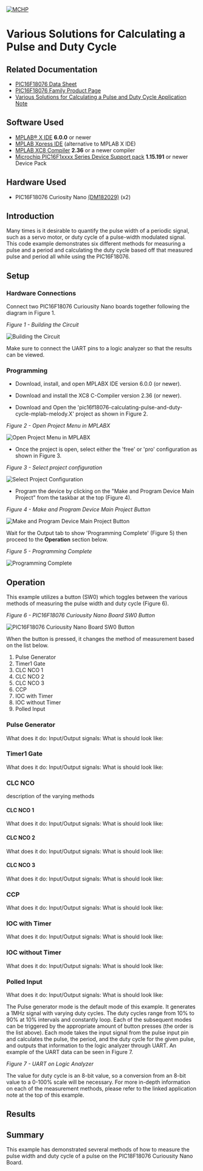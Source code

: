 <!-- Please do not change this logo with link -->

[![MCHP](images/microchip.png)](https://www.microchip.com)

# Various Solutions for Calculating a Pulse and Duty Cycle

## Related Documentation

- [PIC16F18076 Data Sheet](https://ww1.microchip.com/downloads/aemDocuments/documents/MCU08/ProductDocuments/DataSheets/PIC16F18056-76-28-40-Pin-Microcontroller-Data-Sheet-40002325B.pdf)
- [PIC16F18076 Family Product Page](https://www.microchip.com/wwwproducts/en/PIC16F18076)
- [Various Solutions for Calculating a Pulse and Duty Cycle Application Note](https://www.microchip.com/en-us/application-notes/an3324) <!--UPDATE APP NOTE NUMBER TO WHAT IT SHOULD BE (the new one)-->

## Software Used

- [MPLAB® X IDE](http://www.microchip.com/mplab/mplab-x-ide) **6.0.0** or newer
- [MPLAB Xpress IDE](https://www.microchip.com/en-us/development-tools-tools-and-software/mplab-xpress) (alternative to MPLAB X IDE)
- [MPLAB XC8 Compiler](http://www.microchip.com/mplab/compilers) **2.36** or a newer compiler 
- [Microchip PIC16F1xxxx Series Device Support pack](https://packs.download.microchip.com/) **1.15.191** or newer Device Pack

## Hardware Used

- PIC16F18076 Curiosity Nano [(DM182029)](https://www.microchip.com/en-us/development-tool/EV53Z50A) (x2)

## Introduction
Many times is it desirable to quantify the pulse width of a periodic signal, such as a servo motor, or duty cycle of a pulse-width modulated signal. This code example demonstrates six different methods for measuring a pulse and a period and calculating the duty cycle based off that measured pulse and period all while using the PIC16F18076. 

## Setup
### Hardware Connections

Connect two PIC16F18076 Curiousity Nano boards together following the diagram in Figure 1.

*Figure 1 - Building the Circuit*

![Building the Circuit](images/Building_the_Circuit.png)

Make sure to connect the UART pins to a logic analyzer so that the results can be viewed.

### Programming
- Download, install, and open MPLABX IDE version 6.0.0 (or newer).

- Download and install the XC8 C-Compiler version 2.36 (or newer).

- Download and Open the 'pic16f18076-calculating-pulse-and-duty-cycle-mplab-melody.X' project as shown in Figure 2.

*Figure 2 - Open Project Menu in MPLABX*

![Open Project Menu in MPLABX](images/Open_Project_Menu_in_MPLABX.png)

- Once the project is open, select either the 'free' or 'pro' configuration as shown in Figure 3.

*Figure 3 - Select project configuration*

![Select Project Configuration](images/Select_Project_Configuration.png)

- Program the device by clicking on the "Make and Program Device Main Project" from the taskbar at the top (Figure 4).

*Figure 4 -  Make and Program Device Main Project Button*

![Make and Program Device Main Project Button](images/Make_and_Program_Device_Main_Project_Button.png)

Wait for the Output tab to show 'Programming Complete' (Figure 5) then proceed to the **Operation** section below.

*Figure 5 -  Programming Complete*

![Programming Complete](images/Programming_Complete.png)

## Operation

This example utilizes a button (SW0) which toggles between the various methods of measuring the pulse width and duty cycle (Figure 6). 

*Figure 6 -  PIC16F18076 Curiousity Nano Board SW0 Button*

![PIC16F18076 Curiousity Nano Board SW0 Button](images/PIC16F18076_Curiousity_Nano_Board_SW0_Button.png)

When the button is pressed, it changes the method of measurement based on the list below. 

1. Pulse Generator
2. Timer1 Gate
3. CLC NCO 1
4. CLC NCO 2
5. CLC NCO 3
6. CCP
7. IOC with Timer
8. IOC without Timer
9. Polled Input 

### Pulse Generator
What does it do:
Input/Output signals:
What is should look like:

### Timer1 Gate
What does it do:
Input/Output signals:
What is should look like:

### CLC NCO 
description of the varying methods 

#### CLC NCO 1
What does it do:
Input/Output signals:
What is should look like:

#### CLC NCO 2
What does it do:
Input/Output signals:
What is should look like:

#### CLC NCO 3
What does it do:
Input/Output signals:
What is should look like:

### CCP
What does it do:
Input/Output signals:
What is should look like:

### IOC with Timer
What does it do:
Input/Output signals:
What is should look like:

### IOC without Timer
What does it do:
Input/Output signals:
What is should look like:

### Polled Input 
What does it do:
Input/Output signals:
What is should look like:


The Pulse generator mode is the default mode of this example.  It generates a 1MHz signal with varying duty cycles. The duty cycles range from 10% to 90% at 10% intervals and constantly loop. Each of the subsequent modes can be triggered by the appropriate amount of button presses (the order is the list above). Each mode takes the input signal from the pulse input pin and calculates the pulse, the period, and the duty cycle for the given pulse, and outputs that information to the logic analyzer through UART. An example of the UART data can be seen in Figure 7. 

*Figure 7 -  UART on Logic Analyzer*
<!--add figure-->

The value for duty cycle is an 8-bit value, so a conversion from an 8-bit value to a 0-100% scale will be necessary.  For more in-depth information on each of the measurement methods, please refer to the linked application note at the top of this example.

## Results

## Summary

This example has demonstrated sevreral methods of how to measure the pulse width and duty cycle of a pulse on the PIC18F18076 Curiousity Nano Board. 

<!--Note: A second Curiosty Nano Board was used to simulate the input signal at varying duty cycles (10%-90% at 10% intervals).  Replacing the pulse generating Curiosty Nano Board with a different input pulse generator may be advantageous depending on the application. -->
